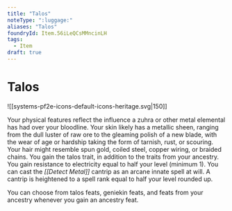 ```yaml
---
title: "Talos"
noteType: ":luggage:"
aliases: "Talos"
foundryId: Item.56iLeQCsMMncinLH
tags:
  - Item
draft: true
---
```


# Talos
![[systems-pf2e-icons-default-icons-heritage.svg|150]]

Your physical features reflect the influence a zuhra or other metal elemental has had over your bloodline. Your skin likely has a metallic sheen, ranging from the dull luster of raw ore to the gleaming polish of a new blade, with the wear of age or hardship taking the form of tarnish, rust, or scouring. Your hair might resemble spun gold, coiled steel, copper wiring, or braided chains. You gain the talos trait, in addition to the traits from your ancestry. You gain resistance to electricity equal to half your level (minimum 1). You can cast the _[[Detect Metal]]_ cantrip as an arcane innate spell at will. A cantrip is heightened to a spell rank equal to half your level rounded up.

You can choose from talos feats, geniekin feats, and feats from your ancestry whenever you gain an ancestry feat.
